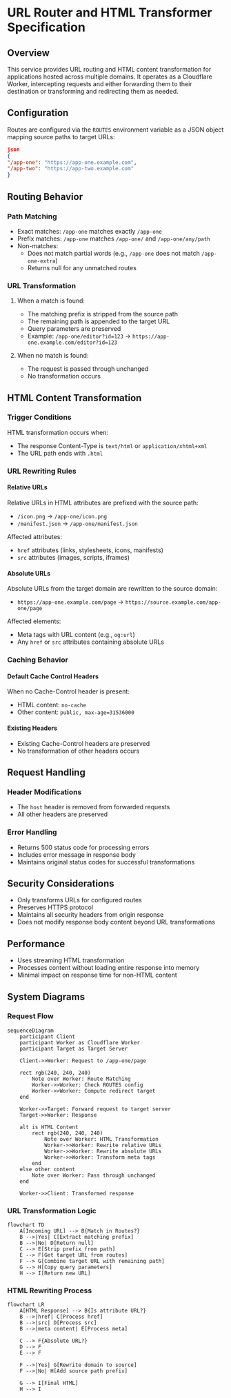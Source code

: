 # URL Router and HTML Transformer Specification

## Overview
This service provides URL routing and HTML content transformation for applications hosted across multiple domains. It operates as a Cloudflare Worker, intercepting requests and either forwarding them to their destination or transforming and redirecting them as needed.

## Configuration
Routes are configured via the `ROUTES` environment variable as a JSON object mapping source paths to target URLs:

```json
json
{
"/app-one": "https://app-one.example.com",
"/app-two": "https://app-two.example.com"
}
```


## Routing Behavior

### Path Matching
- Exact matches: `/app-one` matches exactly `/app-one`
- Prefix matches: `/app-one` matches `/app-one/` and `/app-one/any/path`
- Non-matches:
  - Does not match partial words (e.g., `/app-one` does not match `/app-one-extra`)
  - Returns null for any unmatched routes

### URL Transformation
1. When a match is found:
   - The matching prefix is stripped from the source path
   - The remaining path is appended to the target URL
   - Query parameters are preserved
   - Example: `/app-one/editor?id=123` → `https://app-one.example.com/editor?id=123`

2. When no match is found:
   - The request is passed through unchanged
   - No transformation occurs

## HTML Content Transformation

### Trigger Conditions
HTML transformation occurs when:
- The response Content-Type is `text/html` or `application/xhtml+xml`
- The URL path ends with `.html`

### URL Rewriting Rules

#### Relative URLs
Relative URLs in HTML attributes are prefixed with the source path:
- `/icon.png` → `/app-one/icon.png`
- `/manifest.json` → `/app-one/manifest.json`

Affected attributes:
- `href` attributes (links, stylesheets, icons, manifests)
- `src` attributes (images, scripts, iframes)

#### Absolute URLs
Absolute URLs from the target domain are rewritten to the source domain:
- `https://app-one.example.com/page` → `https://source.example.com/app-one/page`

Affected elements:
- Meta tags with URL content (e.g., `og:url`)
- Any `href` or `src` attributes containing absolute URLs

### Caching Behavior

#### Default Cache Control Headers
When no Cache-Control header is present:
- HTML content: `no-cache`
- Other content: `public, max-age=31536000`

#### Existing Headers
- Existing Cache-Control headers are preserved
- No transformation of other headers occurs

## Request Handling

### Header Modifications

- The `host` header is removed from forwarded requests
- All other headers are preserved

### Error Handling

- Returns 500 status code for processing errors
- Includes error message in response body
- Maintains original status codes for successful transformations

## Security Considerations

- Only transforms URLs for configured routes
- Preserves HTTPS protocol
- Maintains all security headers from origin response
- Does not modify response body content beyond URL transformations

## Performance

- Uses streaming HTML transformation
- Processes content without loading entire response into memory
- Minimal impact on response time for non-HTML content

## System Diagrams

### Request Flow

```mermaid
sequenceDiagram
    participant Client
    participant Worker as Cloudflare Worker
    participant Target as Target Server

    Client->>Worker: Request to /app-one/page

    rect rgb(240, 240, 240)
        Note over Worker: Route Matching
        Worker->>Worker: Check ROUTES config
        Worker->>Worker: Compute redirect target
    end

    Worker->>Target: Forward request to target server
    Target->>Worker: Response

    alt is HTML Content
        rect rgb(240, 240, 240)
            Note over Worker: HTML Transformation
            Worker->>Worker: Rewrite relative URLs
            Worker->>Worker: Rewrite absolute URLs
            Worker->>Worker: Transform meta tags
        end
    else other content
        Note over Worker: Pass through unchanged
    end

    Worker->>Client: Transformed response
```

### URL Transformation Logic

```mermaid
flowchart TD
    A[Incoming URL] --> B{Match in Routes?}
    B -->|Yes| C[Extract matching prefix]
    B -->|No| D[Return null]
    C --> E[Strip prefix from path]
    E --> F[Get target URL from routes]
    F --> G[Combine target URL with remaining path]
    G --> H[Copy query parameters]
    H --> I[Return new URL]
```

### HTML Rewriting Process

```mermaid
flowchart LR
    A[HTML Response] --> B{Is attribute URL?}
    B -->|href| C[Process href]
    B -->|src| D[Process src]
    B -->|meta content| E[Process meta]

    C --> F{Absolute URL?}
    D --> F
    E --> F

    F -->|Yes| G[Rewrite domain to source]
    F -->|No| H[Add source path prefix]

    G --> I[Final HTML]
    H --> I
```
